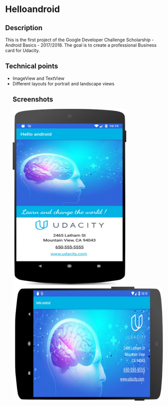 # Helloandroid

## Description
This is the first project of the Google Developer Challenge Scholarship - Android Basics - 2017/2018. The goal is to create a professional Business card for Udacity.

## Technical points
<ul>
  <li>ImageView and TextView</li>
  <li>Different layouts for portrait and landscape views</li>   

## Screenshots
<img src="/images/Screenshot_p.jpg" width="363" height="564">

<img src="/images/Screenshot_l.jpg" width="564" height="363">

